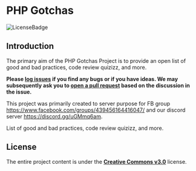 # PHP Gotchas

![LicenseBadge](https://img.shields.io/badge/license-C_C-blue.svg)

## Introduction

The primary aim of the PHP Gotchas Project is to provide an open list of good and bad practices, code review quizizz, and more.

**Please [log issues](https://github.com/marten-cz/php-gotchas/issues) if you find any bugs or if you have ideas. We may subsequently ask you to [open a pull request](https://github.com/marten-cz/php-gotchas/pulls) based on the discussion in the issue.**

This project was primarily created to server purpose for FB group https://www.facebook.com/groups/439456164416047/ and our
discord server https://discord.gg/uGMmq6am. 

List of good and bad practices, code review quizizz, and more.

## License

The entire project content is under the **[Creative Commons v3.0](https://creativecommons.org/licenses/by-sa/3.0/)** license.
